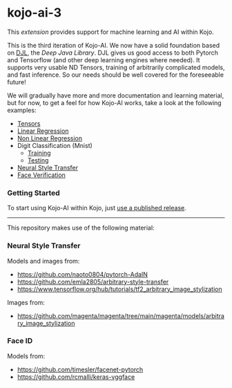 # kojo-ai-3

This *extension* provides support for machine learning and AI within Kojo.

This is the third iteration of Kojo-AI. We now have a solid foundation based on [DJL](https://djl.ai/), the *Deep Java Library*. DJL gives us good access to both Pytorch and Tensorflow (and other deep learning engines where needed). It supports very usable ND Tensors, training of arbitrarily complicated models, and fast inference. So our needs should be well covered for the foreseeable future!

We will gradually have more and more documentation and learning material, but for now, to get a feel for how Kojo-AI works, take a look at the following examples:

* [Tensors](examples/regression/tensors.kojo)
* [Linear Regression](examples/regression/linear-regression.kojo)
* [Non Linear Regression](examples/regression/nonlinear-regression.kojo)
* Digit Classification (Mnist)
  * [Training](examples/digit-classification/mnist_train.kojo)
  * [Testing](examples/digit-classification/mnist_test.kojo)
* [Neural Style Transfer](examples/style-transfer-art/imgToimg.kojo)
* [Face Verification](examples/face-id/face-verification.kojo)

### Getting Started
To start using Kojo-AI within Kojo, just [use a published release](https://github.com/litan/kojo-ai-3/releases).

---

This repository makes use of the following material:

### Neural Style Transfer
Models and images from:
* https://github.com/naoto0804/pytorch-AdaIN
* https://github.com/emla2805/arbitrary-style-transfer
* https://www.tensorflow.org/hub/tutorials/tf2_arbitrary_image_stylization

Images from:
* https://github.com/magenta/magenta/tree/main/magenta/models/arbitrary_image_stylization

### Face ID
Models from:
* https://github.com/timesler/facenet-pytorch
* https://github.com/rcmalli/keras-vggface

  
